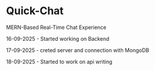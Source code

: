 # Quick-Chat
MERN-Based Real-Time Chat Experience


  16-09-2025
      - Started working on Backend


      
   17-09-2025
      - creted server and connection with MongoDB



      
  18-09-2025
      - Started to work on api writing
      
